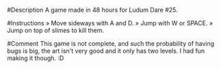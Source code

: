 #Description
A game made in 48 hours for Ludum Dare #25.

#Instructions
» Move sideways with A and D.
» Jump with W or SPACE.
» Jump on top of slimes to kill them.

#Comment
This game is not complete, and such the probability of having bugs is big, the art
isn't very good and it only has two levels. I had fun making it though. :D
